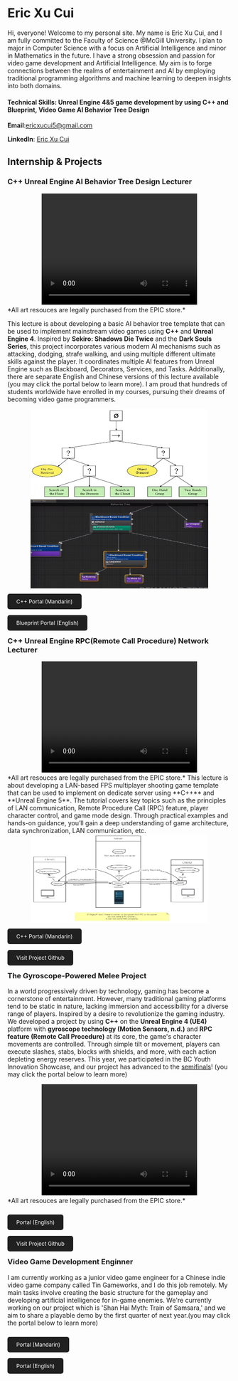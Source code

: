 # Eric Xu Cui
Hi, everyone! Welcome to my personal site. My name is Eric Xu Cui, and I am fully committed to the Faculty of Science @McGill University. I plan to major in Computer Science with a focus on Artificial Intelligence and minor in Mathematics in the future. I have a strong obsession and passion for video game development and Artificial Intelligence. My aim is to forge connections between the realms of entertainment and AI by employing traditional programming algorithms and machine learning to deepen insights into both domains.

#### Technical Skills: Unreal Engine 4&5 game development by using C++ and Blueprint, Video Game AI Behavior Tree Design

**Email**:[ericxucui5@gmail.com](ericxucui5@gmail.com)

**LinkedIn**: [Eric Xu Cui ](https://www.linkedin.com/in/eric-xu-cui-209b57237/)


## Internship & Projects
### C++ Unreal Engine AI Behavior Tree Design Lecturer
<div style="text-align: center;">
    <video width="350" height="250" controls>
    <source src="Assets/CppAIProject.mp4" type="video/mp4">
    Your browser does not support the video tag.
    </video>
</div>
*All art resouces are legally purchased from the EPIC store.*

This lecture is about developing a basic AI behavior tree template that can be used to implement mainstream video games using **C++** and **Unreal Engine 4**. Inspired by **Sekiro: Shadows Die Twice** and the **Dark Souls Series**, this project incorporates various modern AI mechanisms such as attacking, dodging, strafe walking, and using multiple different ultimate skills against the player. It coordinates multiple AI features from Unreal Engine such as Blackboard, Decorators, Services, and Tasks. Additionally, there are separate English and Chinese versions of this lecture available (you may click the portal below to learn more). I am proud that hundreds of students worldwide have enrolled in my courses, pursuing their dreams of becoming video game programmers.
<div style="text-align: center;">
<img src="Assets/BT_Wiki.jpg" width="400" height="200"> 
<img src="Assets/BT.jpg" width="400" height="200">
</div>
<br><a href="https://www.yiihuu.com/a_11330.html" style="background-color: #202020; color: white; padding: 10px 20px; text-decoration: none; border-radius: 5px; font-size: 12px;">C++ Portal (Mandarin)</a>

<br><a href="https://www.wingfox.com/c/8686_1895_15502" style="background-color: #202020; color: white; padding: 10px 20px; text-decoration: none; border-radius: 5px; font-size: 12px;">Blueprint  Portal (English)</a>
### C++ Unreal Engine RPC(Remote Call Procedure) Network Lecturer
<div style="text-align: center;">
    <video width="350" height="250" controls>
    <source src="Assets/CppRPC.mp4" type="video/mp4">
    Your browser does not support the video tag.
    </video>
</div>
*All art resouces are legally purchased from the EPIC store.*
This lecture is about developing a LAN-based FPS multiplayer shooting game template that can be used to implement on dedicate server using **C++** and **Unreal Engine 5**. The tutorial covers key topics such as the principles of LAN communication, Remote Procedure Call (RPC) feature, player character control, and game mode design. Through practical examples and hands-on guidance, you’ll gain a deep understanding of game architecture, data synchronization, LAN communication, etc.
<div style="text-align: center;">
<img src="Assets/RPC.jpg" width="400" height="200">
</div>
<br><a href="https://www.yiihuu.com/a_12508.html" style="background-color: #202020; color: white; padding: 10px 20px; text-decoration: none; border-radius: 5px; font-size: 12px;">C++ Portal (Mandarin)</a>

<br><a href="https://github.com/EricXuCui/UE5-CPP-RPC-MultiplayerFPS-Development-Project" style="background-color: #202020; color: white; padding: 10px 20px; text-decoration: none; border-radius: 5px; font-size: 12px;">Visit Project Github</a>

### The Gyroscope-Powered Melee Project
In a world progressively driven by technology, gaming has become a cornerstone of entertainment. However, many traditional gaming platforms tend to be static in nature, lacking immersion and accessibility for a diverse range of players. Inspired by a desire to revolutionize the gaming industry. We developed a project by using **C++** on the **Unreal Engine 4 (UE4)** platform with **gyroscope technology (Motion Sensors, n.d.)** and **RPC feature (Remote Call Procedure)** at its core, the game's character movements are controlled. Through simple tilt or movement, players can execute slashes, stabs, blocks with shields, and more, with each action depleting energy reserves. This year, we participated in the BC Youth Innovation Showcase, and our project has advanced to the [semifinals](https://www.sciencefairs.ca/news/2023/semifinalists-for-the-fifth-annual-youth-innovatio/)! (you may click the portal below to learn more)
<div style="text-align: center;">
    <video width="350" height="250" controls>
    <source src="Assets/Gyroscope.mp4" type="video/mp4">
    Your browser does not support the video tag.
    </video>
</div>
*All art resouces are legally purchased from the EPIC store.*

<br><a href="https://www.sciencefairs.ca/participate/yis/semifinalists/jason-eric-project/" style="background-color: #202020; color: white; padding: 10px 20px; text-decoration: none; border-radius: 5px; font-size: 12px;">Portal (English)</a>

<br><a href="https://github.com/EricXuCui/Banneret-The-Gyroscope-Powered-Medieval-Combat-Project" style="background-color: #202020; color: white; padding: 10px 20px; text-decoration: none; border-radius: 5px; font-size: 12px;">Visit Project Github</a>
### Video Game Development Enginner
I am currently working as a junior video game engineer for a Chinese indie video game company called Tin Gameworks, and I do this job remotely. My main tasks involve creating the basic structure for the gameplay and developing artificial intelligence for in-game enemies. We're currently working on our project which is 'Shan Hai Myth: Train of Samsara,' and we aim to share a playable demo by the first quarter of next year.(you may click the portal below to learn more)

<br><a href="http://tingameworks.com" style="background-color: #202020; color: white; padding: 10px 20px; text-decoration: none; border-radius: 5px; font-size: 12px;">Portal (Mandarin)</a>

<br><a href="http://tingameworks.com/index.php?lang=en" style="background-color: #202020; color: white; padding: 10px 20px; text-decoration: none; border-radius: 5px; font-size: 12px;">Portal (English)</a>
